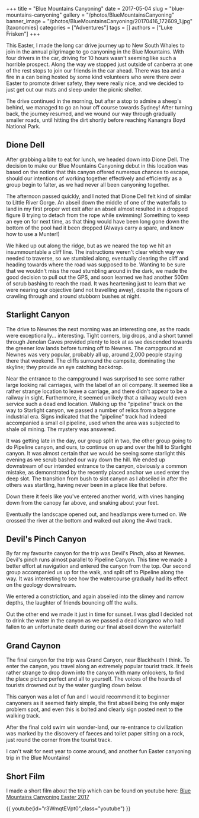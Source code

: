 +++
title = "Blue Mountains Canyoning"
date = 2017-05-04
slug = "blue-mountains-canyoning"
gallery = "/photos/BlueMountainsCanyoning"
banner_image = "/photos/BlueMountainsCanyoning/20170416_172609_1.jpg"
[taxonomies]
categories = ["Adventures"]
tags = []
authors = ["Luke Frisken"]
+++

This Easter, I made the long car drive journey up to New South Whales to
join in the annual pilgrimage to go canyoning in the Blue Mountains.
With four drivers in the car, driving for 10 hours wasn't seeming like
such a horrible prospect. Along the way we stopped just outside of
canberra at one of the rest stops to join our friends in the car ahead.
There was tea and a fire in a can being hosted by some kind volunteers
who were there over Easter to promote driver safety, they were really
nice, and we decided to just get out our mats and sleep under the picnic
shelter.

The drive continued in the morning, but after a stop to admire a sheep's
behind, we managed to go an hour off course towards Sydney\! After
turning back, the journey resumed, and we wound our way through
gradually smaller roads, until hitting the dirt shortly before reaching
Kanangra Boyd National Park.

## Dione Dell

After grabbing a bite to eat for lunch, we headed down into Dione Dell.
The decision to make our Blue Mountains Canyoning debut in this location
was based on the notion that this canyon offered numerous chances to
escape, should our intentions of working together effectively and
efficiently as a group begin to falter, as we had never all been
canyoning together.

The afternoon passed quickly, and I noted that Dione Dell felt kind of
similar to Little River Gorge. An abseil down the middle of one of the
waterfalls to land in my first proper wet exit after an abseil almost
resulted in a dropped figure 8 trying to detach from the rope while
swimming\! Something to keep an eye on for next time, as that thing
would have been long gone down the bottom of the pool had it been
dropped (Always carry a spare, and know how to use a Munter\!)

We hiked up out along the ridge, but as we neared the top we hit an
insummountable a cliff line. The instructions weren't clear which way we
needed to traverse, so we stumbled along, eventually clearing the cliff
and heading towards where the road was supposed to be. Wanting to be
sure that we wouldn't miss the road stumbling around in the dark, we
made the good decision to pull out the GPS, and soon learned we had
another 500m of scrub bashing to reach the road. It was heartening just
to learn that we were nearing our objective (and not travelling away),
despite the rigours of crawling through and around stubborn bushes at
night.

## Starlight Canyon

The drive to Newnes the next morning was an interesting one, as the
roads were exceptionally... interesting. Tight corners, big drops, and a
short tunnel through Jenolan Caves provided plenty to look at as we
descended towards the greener low lands before turning off to Newnes.
The campground at Newnes was very popular, probably all up, around 2,000
people staying there that weekend. The cliffs surround the campsite,
dominating the skyline; they provide an eye catching backdrop.

Near the entrance to the campground I was surprised to see some rather
large looking rail carriages, with the label of an oil company. It
seemed like a rather strange location to leave a carriage, and there
didn't appear to be a railway in sight. Furthermore, it seemed unlikely
that a railway would even service such a dead end location. Walking up
the "pipeline" track on the way to Starlight canyon, we passed a number
of relics from a bygone industrial era. Signs indicated that the
"pipeline" track had indeed accompanied a small oil pipeline, used when
the area was subjected to shale oil mining. The mystery was answered.

It was getting late in the day, our group split in two, the other group
going to do Pipeline canyon, and ours, to continue on up and over the
hill to Starlight canyon. It was almost certain that we would be seeing
some starlight this evening as we scrub bashed our way down the hill. We
ended up downstream of our intended entrance to the canyon, obviously a
common mistake, as demonstrated by the recently placed anchor we used
enter the deep slot. The transition from bush to slot canyon as I
abseiled in after the others was startling, having never been in a place
like that before.

Down there it feels like you've entered another world, with vines
hanging down from the canopy far above, and snaking about your feet.

Eventually the landscape opened out, and headlamps were turned on. We
crossed the river at the bottom and walked out along the 4wd track.

## Devil's Pinch Canyon

By far my favourite canyon for the trip was Devil's Pinch, also at
Newnes. Devil's pinch runs almost parallel to Pipeline Canyon. This time
we made a better effort at navigation and entered the canyon from the
top. Our second group accompanied us up for the walk, and split off to
Pipeline along the way. It was interesting to see how the watercourse
gradually had its effect on the geology downstream.

We entered a constriction, and again abseiled into the slimey and narrow
depths, the laughter of friends bouncing off the walls.

Out the other end we made it just in time for sunset. I was glad I
decided not to drink the water in the canyon as we passed a dead
kangaroo who had fallen to an unfortunate death during our final abseil
down the waterfall\!

## Grand Caynon

The final canyon for the trip was Grand Canyon, near Blackheath I think.
To enter the canyon, you travel along an extremely popular tourist
track. It feels rather strange to drop down into the canyon with many
onlookers, to find the place picture perfect and all to yourself. The
voices of the hoards of tourists drowned out by the water gurgling down
below.

This canyon was a lot of fun and I would recommend it to beginner
canyoners as it seemed fairly simple, the first abseil being the only
major problem spot, and even this is bolted and clearly sign posted next
to the walking track.

After the final cold swim win wonder-land, our re-entrance to
civilization was marked by the discovery of faeces and toilet paper
sitting on a rock, just round the corner from the tourist track.

I can't wait for next year to come around, and another fun Easter
canyoning trip in the Blue Mountains\!

## Short Film

I made a short film about the trip which can be found on youtube here:
[Blue Mountains Canyoning Easter 2017](https://youtu.be/r3WmqtEVpt0)

{{ youtube(id="r3WmqtEVpt0",class="youtube") }}